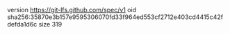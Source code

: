 version https://git-lfs.github.com/spec/v1
oid sha256:35870e3b157e9595306070fd33f964ed553cf2712e403cd4415c42fdefda1d6c
size 319
